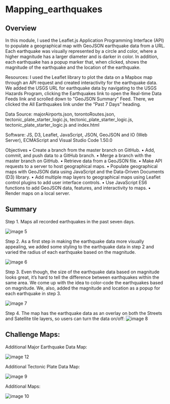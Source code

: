 #  Mapping_earthquakes

## Overview

In this module, I used the Leaflet.js Application Programming Interface (API) to populate a geographical map with GeoJSON earthquake data from a URL. Each earthquake was visually represented by a circle and color, where a higher magnitude has a larger diameter and is darker in color. In addition, each earthquake has a popup marker that, when clicked, shows the magnitude of the earthquake and the location of the earthquake.

Resources: I used the Leaflet library to plot the data on a Mapbox map through an API request and created interactivity for the earthquake data. We added the USGS URL for earthquake data by navigating to the USGS Hazards Program, clicking the Earthquakes link to open the Real-time Data Feeds link and scrolled down to "GeoJSON Summary" Feed. There, we clicked the All Earthquakes link under the “Past 7 Days” heading.

Data Source: majorAirports.json, torontoRoutes.json, tectonic_plate_starter_logic.js, tectonic_plate_starter_logic.js, tectonic_plate_starter_logic.js and index.html

Software: JS, D3, Leaflet, JavaScript, JSON, GeoJSON and IO (Web Server), ECMAScript and Visual Studio Code 1.50.0

Objectives • Create a branch from the master branch on GitHub. • Add, commit, and push data to a GitHub branch. • Merge a branch with the master branch on GitHub. • Retrieve data from a GeoJSON file. • Make API requests to a server to host geographical maps. • Populate geographical maps with GeoJSON data using JavaScript and the Data-Driven Documents (D3) library. • Add multiple map layers to geographical maps using Leaflet control plugins to add user interface controls. • Use JavaScript ES6 functions to add GeoJSON data, features, and interactivity to maps. • Render maps on a local server.

##  Summary 
Step 1. Maps all recorded earthquakes in the past seven days.

![image 5](https://github.com/jhansolo33/Mapping_earthquakes/assets/119264589/8e57c961-ad6c-4640-bc6e-617bc083421a)



Step 2. As a first step in making the earthquake data more visually appealing, we added some styling to the earthquake data in step 2 and varied the radius of each earthquake based on the magnitude.

![image 6](https://github.com/jhansolo33/Mapping_earthquakes/assets/119264589/c23c8b49-9935-4827-b4c0-911813a674f8)

Step 3. 
Even though, the size of the earthquake data based on magnitude looks great, it’s hard to tell the difference between earthquakes within the same area. We come up with the idea to color-code the earthquakes based on magnitude. We, also, added the magnitude and location as a popup for each earthquake in step 3.

![image 7](https://github.com/jhansolo33/Mapping_earthquakes/assets/119264589/48ced4aa-74b1-4437-b0f8-d7483613b894)



Step 4. The map has the earthquake data as an overlay on both the Streets and Satellite tile layers, so users can turn the data on/off:
![image 8](https://github.com/jhansolo33/Mapping_earthquakes/assets/119264589/48c8f4f8-bc88-4ff7-952b-6a1a5e1b9d59)

##  Challenge Maps:

Additional Major Earthquake Data Map:

![image 12](https://github.com/jhansolo33/Mapping_earthquakes/assets/119264589/5515bad7-be92-46fe-8a5f-819341e45eaf)

Additional Tectonic Plate Data Map:

![image 9](https://github.com/jhansolo33/Mapping_earthquakes/assets/119264589/e0df803f-ab96-4835-b671-5c8a680f8f9c)

Additional Maps:

![image 10](https://github.com/jhansolo33/Mapping_earthquakes/assets/119264589/dda49fb5-4384-43ca-aa29-d89d2a9c090e)



